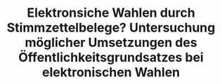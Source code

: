 ---
title: "Elektronsiche Wahlen durch Stimmzettelbelege? Untersuchung möglicher Umsetzungen des Öffentlichkeitsgrundsatzes bei elektronischen Wahlen"
collection: journals
type: journals
permalink: /publications/2014-03-Elektronsiche-Wahlen-durch-Stimmzettelbelege-Uentersuchung-moeglicher-Umsetzungen-des-Oeffentlichkeitsgrundsatzes-bei-elektronischen-Wahlen
venue: 'MultiMedia und Recht (MMR)'
pages: '154-158'
publisher: 'Verlag C.H.BECK'
year: '2014'
paperurl: 'https://download.hrz.tu-darmstadt.de/media/FB20/Dekanat/Publikationen/SECUSO/MMR_HBV14.pdf'
citation: ' Maria Henning,  <b>Jurlind Budurushi</b>,  Melanie Volkamer</br> MultiMedia und Recht (MMR)'
---